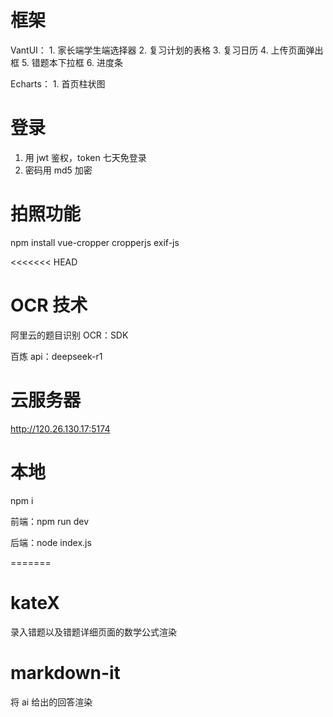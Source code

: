 # 框架

VantUI： 1. 家长端学生端选择器 2. 复习计划的表格 3. 复习日历 4. 上传页面弹出框 5. 错题本下拉框 6. 进度条

Echarts： 1. 首页柱状图

# 登录

1. 用 jwt 鉴权，token 七天免登录
2. 密码用 md5 加密

# 拍照功能

npm install vue-cropper cropperjs exif-js

<<<<<<< HEAD

# OCR 技术

阿里云的题目识别 OCR：SDK

百炼 api：deepseek-r1

# 云服务器

http://120.26.130.17:5174

# 本地

npm i

前端：npm run dev

后端：node index.js

=======

# kateX

录入错题以及错题详细页面的数学公式渲染

# markdown-it

将 ai 给出的回答渲染
